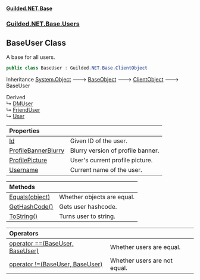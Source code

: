 #### [Guilded.NET.Base](Guilded_NET_Base.md 'Guilded.NET.Base')
### [Guilded.NET.Base.Users](Guilded_NET_Base.md#Guilded_NET_Base_Users 'Guilded.NET.Base.Users')
## BaseUser Class
A base for all users.  
```csharp
public class BaseUser : Guilded.NET.Base.ClientObject
```

Inheritance [System.Object](https://docs.microsoft.com/en-us/dotnet/api/System.Object 'System.Object') &#129106; [BaseObject](BaseObject.md 'Guilded.NET.Base.BaseObject') &#129106; [ClientObject](ClientObject.md 'Guilded.NET.Base.ClientObject') &#129106; BaseUser  

Derived  
&#8627; [DMUser](DMUser.md 'Guilded.NET.Base.Users.DMUser')  
&#8627; [FriendUser](FriendUser.md 'Guilded.NET.Base.Users.FriendUser')  
&#8627; [User](User.md 'Guilded.NET.Base.Users.User')  

| Properties | |
| :--- | :--- |
| [Id](BaseUser_Id.md 'Guilded.NET.Base.Users.BaseUser.Id') | Given ID of the user.<br/> |
| [ProfileBannerBlurry](BaseUser_ProfileBannerBlurry.md 'Guilded.NET.Base.Users.BaseUser.ProfileBannerBlurry') | Blurry version of profile banner.<br/> |
| [ProfilePicture](BaseUser_ProfilePicture.md 'Guilded.NET.Base.Users.BaseUser.ProfilePicture') | User's current profile picture.<br/> |
| [Username](BaseUser_Username.md 'Guilded.NET.Base.Users.BaseUser.Username') | Current name of the user.<br/> |

| Methods | |
| :--- | :--- |
| [Equals(object)](BaseUser_Equals(object).md 'Guilded.NET.Base.Users.BaseUser.Equals(object)') | Whether objects are equal.<br/> |
| [GetHashCode()](BaseUser_GetHashCode().md 'Guilded.NET.Base.Users.BaseUser.GetHashCode()') | Gets user hashcode.<br/> |
| [ToString()](BaseUser_ToString().md 'Guilded.NET.Base.Users.BaseUser.ToString()') | Turns user to string.<br/> |

| Operators | |
| :--- | :--- |
| [operator ==(BaseUser, BaseUser)](BaseUser_operator(BaseUser_BaseUser).md 'Guilded.NET.Base.Users.BaseUser.op_Equality(Guilded.NET.Base.Users.BaseUser, Guilded.NET.Base.Users.BaseUser)') | Whether users are equal.<br/> |
| [operator !=(BaseUser, BaseUser)](BaseUser_operator!(BaseUser_BaseUser).md 'Guilded.NET.Base.Users.BaseUser.op_Inequality(Guilded.NET.Base.Users.BaseUser, Guilded.NET.Base.Users.BaseUser)') | Whether users are not equal.<br/> |
